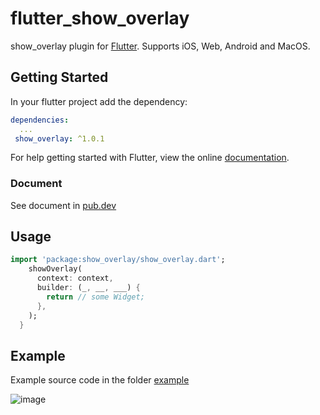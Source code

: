 # flutter_show_overlay

show_overlay plugin for [Flutter](https://flutter.io).
Supports iOS, Web, Android and MacOS.

## Getting Started

In your flutter project add the dependency:

```yml
dependencies:
  ...
 show_overlay: ^1.0.1
```

For help getting started with Flutter, view the online [documentation](https://flutter.io/).

### Document

See document in [pub.dev](https://pub.dev/documentation/show_overlay/latest/show_overlay/showOverlay.html)

## Usage

```dart
import 'package:show_overlay/show_overlay.dart';
    showOverlay(
      context: context,
      builder: (_, __, ___) {
        return // some Widget;
      },
    );
  }
```

## Example

Example source code in the folder [example](https://github.com/yinxulai/flutter_show_overlay/tree/master/example)

![image](https://github.com/yinxulai/flutter_show_overlay/blob/master/example/snapshot.gif)
